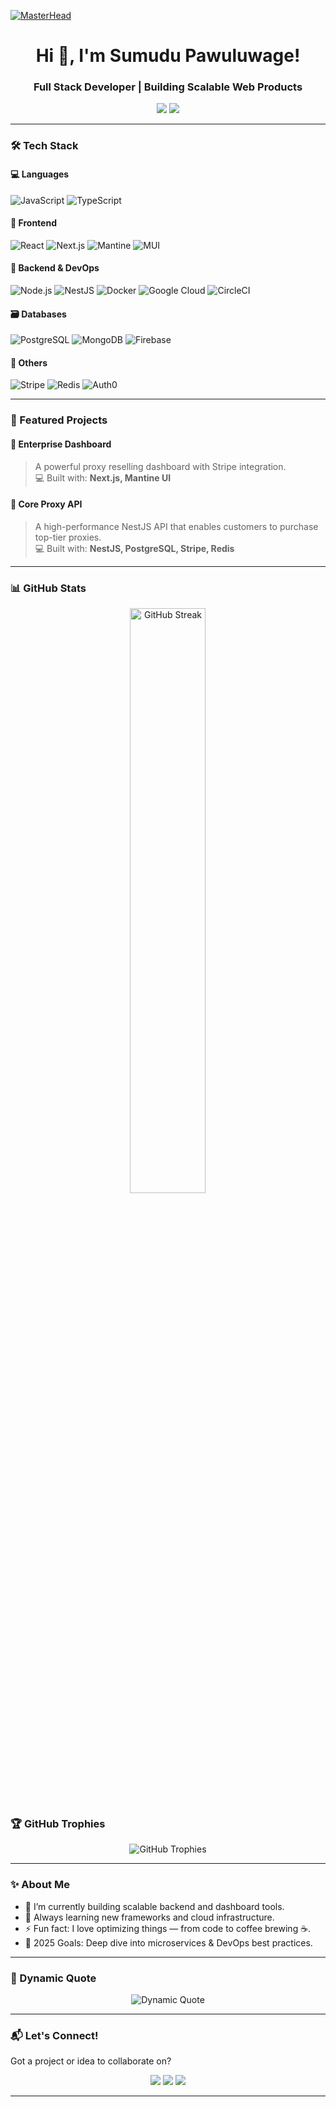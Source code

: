 [![MasterHead](https://user-images.githubusercontent.com/74038190/225813708-98b745f2-7d22-48cf-9150-083f1b00d6c9.gif)]()

<h1 align="center">Hi 👋, I'm Sumudu Pawuluwage!</h1>
<h3 align="center">Full Stack Developer | Building Scalable Web Products</h3>

<p align="center">
  <a href="https://sumudu.com" target="_blank"><img src="https://img.shields.io/badge/Portfolio-%230077B5?style=for-the-badge&logo=About.me&logoColor=white"/></a>
  <a href="https://www.linkedin.com/in/sumudu-pawuluwage/" target="_blank"><img src="https://img.shields.io/badge/LinkedIn-%230077B5?style=for-the-badge&logo=linkedin&logoColor=white"/></a>
 
</p>

---

### 🛠️ Tech Stack

#### 💻 Languages

![JavaScript](https://img.shields.io/badge/-JavaScript-F7DF1E?logo=javascript&logoColor=000&style=flat)
![TypeScript](https://img.shields.io/badge/-TypeScript-3178C6?logo=typescript&logoColor=fff&style=flat)

#### 🧩 Frontend

![React](https://img.shields.io/badge/-React-61DAFB?logo=react&logoColor=000&style=flat)
![Next.js](https://img.shields.io/badge/-Next.js-000?logo=next.js&logoColor=fff&style=flat)
![Mantine](https://img.shields.io/badge/-Mantine-339AF0?logo=mantine&logoColor=fff&style=flat)
![MUI](https://img.shields.io/badge/-MUI-007FFF?logo=mui&logoColor=fff&style=flat)

#### 🔧 Backend & DevOps

![Node.js](https://img.shields.io/badge/-Node.js-339933?logo=node.js&logoColor=fff&style=flat)
![NestJS](https://img.shields.io/badge/-NestJS-E0234E?logo=nestjs&logoColor=fff&style=flat)
![Docker](https://img.shields.io/badge/-Docker-2496ED?logo=docker&logoColor=fff&style=flat)
![Google Cloud](https://img.shields.io/badge/-GCP-4285F4?logo=googlecloud&logoColor=fff&style=flat)
![CircleCI](https://img.shields.io/badge/-CircleCI-343434?logo=circleci&logoColor=fff&style=flat)

#### 🗃️ Databases

![PostgreSQL](https://img.shields.io/badge/-PostgreSQL-4169E1?logo=postgresql&logoColor=fff&style=flat)
![MongoDB](https://img.shields.io/badge/-MongoDB-47A248?logo=mongodb&logoColor=fff&style=flat)
![Firebase](https://img.shields.io/badge/-Firebase-FFCA28?logo=firebase&logoColor=000&style=flat)

#### 💼 Others

![Stripe](https://img.shields.io/badge/-Stripe-008CDD?logo=stripe&logoColor=fff&style=flat)
![Redis](https://img.shields.io/badge/-Redis-DC382D?logo=redis&logoColor=fff&style=flat)
![Auth0](https://img.shields.io/badge/-Auth0-EB5424?logo=auth0&logoColor=fff&style=flat)

---

### 🚀 Featured Projects

#### 🔹 Enterprise Dashboard

> A powerful proxy reselling dashboard with Stripe integration.  
> 💻 Built with: **Next.js, Mantine UI**

#### 🔹 Core Proxy API

> A high-performance NestJS API that enables customers to purchase top-tier proxies.  
> 💻 Built with: **NestJS, PostgreSQL, Stripe, Redis**

---

### 📊 GitHub Stats

<p align="center">
  <img src="https://streak-stats.demolab.com?user=sumudu1996&theme=radical&hide_border=true" alt="GitHub Streak" width="49%"/>
</p>

### 🏆 GitHub Trophies

<p align="center">
  <img src="https://github-profile-trophy.vercel.app/?username=sumudu1996&theme=radical&row=1&column=3" alt="GitHub Trophies"/>
</p>

---

### ✨ About Me

- 🔭 I’m currently building scalable backend and dashboard tools.
- 🌱 Always learning new frameworks and cloud infrastructure.
- ⚡ Fun fact: I love optimizing things — from code to coffee brewing ☕.
- 🎯 2025 Goals: Deep dive into microservices & DevOps best practices.

---

### 💬 Dynamic Quote

<p align="center">
  <img src="https://quotes-github-readme.vercel.app/api?type=horizontal&theme=radical" alt="Dynamic Quote">
</p>

---

### 📬 Let's Connect!

Got a project or idea to collaborate on?

<p align="center">
  <a href="https://sumudu.com" target="_blank"><img src="https://img.shields.io/badge/Portfolio-%230077B5?style=for-the-badge&logo=About.me&logoColor=white"/></a>
  <a href="https://www.linkedin.com/in/sumudu-pawuluwage/" target="_blank"><img src="https://img.shields.io/badge/LinkedIn-%230077B5?style=for-the-badge&logo=linkedin&logoColor=white"/></a>
  <a href="mailto:sumudupawuluwage@gmail.com">
    <img src="https://img.shields.io/badge/Email-D14836?style=for-the-badge&logo=gmail&logoColor=white"/>
  </a>
 
</p>

---

<!---
sumudu/sumudu is a ✨ special ✨ repository because its `README.md` (this file) appears on your GitHub profile.
You can click the Preview link to take a look at your changes.
--->
